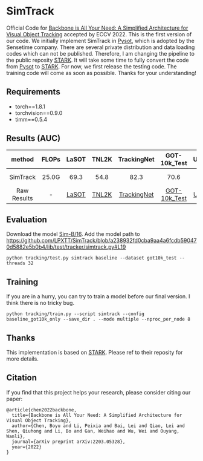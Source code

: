 SimTrack
=========================================
Official Code for [Backbone is All Your Need: A Simplified Architecture for Visual Object Tracking](https://arxiv.org/abs/2107.02960) accepted by ECCV 2022.
This is the first version of our code.
We initially implement SimTrack in [Pysot](https://github.com/STVIR/pysot), which is adopted by the Sensetime company. 
There are several private distribution and data loading codes which can not be published.
Therefore, I am changing the pipeline to the public reposity [STARK](https://github.com/researchmm/Stark).
It will take some time to fully convert the code from [Pysot](https://github.com/STVIR/pysot) to [STARK](https://github.com/researchmm/Stark).
For now, we first release the testing code. The training code will come as soon as possible. Thanks for your understanding!

## Requirements
- torch==1.8.1
- torchvision==0.9.0
- timm==0.5.4


## Results (AUC)
|method|  FLOPs    |   LaSOT | TNL2K | TrackingNet | GOT-10k_Test | UAV123  | model|
|:------:|:-----:|:-----:|:-----:|:------:|:------:|:------:|:------:|
|SimTrack| 25.0G | 69.3 | 54.8 | 82.3 | 70.6 | 69.8| [Sim-B/16](https://drive.google.com/file/d/19iSJi14yfJsi_XN5bfKdkBPUHgFzagg9/view?usp=sharing)|
|Raw Results| - | [LaSOT](https://drive.google.com/file/d/1bVohxZGlpdTmEwIm0IRB9vbM6hIZOKpy/view?usp=sharing) | [TNL2K](https://drive.google.com/file/d/1B9Y3QDBWL16ku5BpavharMdfqVQvofhF/view?usp=sharing) | [TrackingNet](https://drive.google.com/file/d/1nnQqXN4BkUd6CORieHmGuTKSvo0rAZAZ/view?usp=sharing) | [GOT-10k_Test](https://drive.google.com/file/d/1G5HgEUUkx8EWglvTFpZrJ5plKDqHCF9X/view?usp=sharing) | [UAV123](https://drive.google.com/file/d/1U6SnBZLMqgPqFv-Gg0TvP6dtserjo5RA/view?usp=sharing) | - |


## Evaluation
Download the model [Sim-B/16](https://drive.google.com/file/d/19iSJi14yfJsi_XN5bfKdkBPUHgFzagg9/view?usp=sharing). Add the model path to https://github.com/LPXTT/SimTrack/blob/a238932fd0cba9aa4a6fcdb590470d5882e5b0b4/lib/test/tracker/simtrack.py#L19
```
python tracking/test.py simtrack baseline --dataset got10k_test --threads 32
```

## Training
If you are in a hurry, you can try to train a model before our final version. I think there is no tricky bug.
```
python tracking/train.py --script simtrack --config baseline_got10k_only --save_dir . --mode multiple --nproc_per_node 8
```

## Thanks
This implementation is based on [STARK](https://github.com/researchmm/Stark). Please ref to their reposity for more details.

## Citation
If you find that this project helps your research, please consider citing our paper:
```
@article{chen2022backbone,
  title={Backbone is All Your Need: A Simplified Architecture for Visual Object Tracking},
  author={Chen, Boyu and Li, Peixia and Bai, Lei and Qiao, Lei and Shen, Qiuhong and Li, Bo and Gan, Weihao and Wu, Wei and Ouyang, Wanli},
  journal={arXiv preprint arXiv:2203.05328},
  year={2022}
}
